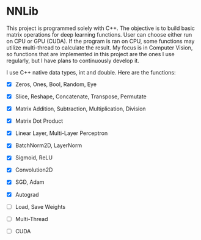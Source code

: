 # NNLib

This project is programmed solely with C++. The objective is to build basic matrix operations for deep learning functions. User can choose either run on CPU or GPU (CUDA). If the program is ran on CPU, some functions may utilize multi-thread to calculate the result. My focus is in Computer Vision, so functions that are implemented in this project are the ones I use regularly, but I have plans to continuously develop it.

I use C++ native data types, int and double. Here are the functions:

- [x] Zeros, Ones, Bool, Random, Eye
- [x] Slice, Reshape, Concatenate, Transpose, Permutate
- [x] Matrix Addition, Subtraction, Multiplication, Division
- [x] Matrix Dot Product
- [x] Linear Layer, Multi-Layer Perceptron
- [x] BatchNorm2D, LayerNorm
- [x] Sigmoid, ReLU
- [x] Convolution2D
- [x] SGD, Adam
- [x] Autograd
- [ ] Load, Save Weights

- [ ] Multi-Thread
- [ ] CUDA

